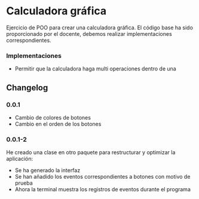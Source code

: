 # Calculadora gráfica
Ejercicio de POO para crear una calculadora gráfica. El código base ha sido proporcionado por el docente, debemos realizar implementaciones correspondientes.
### Implementaciones
* Permitir que la calculadora haga multi operaciones dentro de una

## Changelog
### 0.0.1
* Cambio de colores de botones
* Cambio en el orden de los botones

### 0.0.1-2
He creado una clase en otro paquete para restructurar y optimizar la aplicación:
* Se ha generado la interfaz
* Se han añadido los eventos correspondientes a botones con motivo de prueba
* Ahora la terminal muestra los registros de eventos durante el programa
